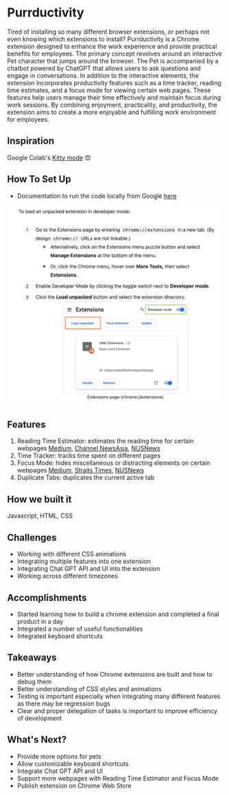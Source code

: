 # Purrductivity

Tired of installing so many different browser extensions, or perhaps not even knowing which extensions to install? Purrductivity is a Chrome extension designed to enhance the work experience and provide practical benefits for employees. The primary concept revolves around an interactive Pet character that jumps around the browser. The Pet is accompanied by a chatbot powered by ChatGPT that allows users to ask questions and engage in conversations. In addition to the interactive elements, the extension incorporates productivity features such as a time tracker, reading time estimates, and a focus mode for viewing certain web pages. These features help users manage their time effectively and maintain focus during work sessions. By combining enjoyment, practicality, and productivity, the extension aims to create a more enjoyable and fulfilling work environment for employees.

## Inspiration
Google Colab's [Kitty mode](https://twitter.com/i/status/1148286772863856642) 😍

## How To Set Up

- Documentation to run the code locally from Google [here](https://developer.chrome.com/docs/extensions/mv3/getstarted/development-basics/#load-unpacked)
<img src="doc-image/1.png" width="700">

## Features
1. Reading Time Estimator: estimates the reading time for certain webpages [Medium](https://medium.com/), [Channel NewsAsia](https://www.channelnewsasia.com/), [NUSNews](https://news.nus.edu.sg/)
2. Time Tracker: tracks time spent on different pages
3. Focus Mode: hides miscellaneous or distracting elements on certain webpages [Medium](https://medium.com/), [Straits Times](https://www.straitstimes.com/), [NUSNews](https://news.nus.edu.sg/)
4. Duplicate Tabs: duplicates the current active tab

## How we built it
Javascript, HTML, CSS

## Challenges
- Working with different CSS animations
- Integrating multiple features into one extension
- Integrating Chat GPT API and UI into the extension
- Working across different timezones

## Accomplishments
- Started learning how to build a chrome extension and completed a final product in a day 
- Integrated a number of useful functionalities
- Integrated keyboard shortcuts

## Takeaways
- Better understanding of how Chrome extensions are built and how to debug them
- Better understanding of CSS styles and animations
- Testing is important especially when integrating many different features as there may be regression bugs
- Clear and proper delegation of tasks is important to improve efficiency of development

## What's Next?
- Provide more options for pets 
- Allow customizable keyboard shortcuts
- Integrate Chat GPT API and UI
- Support more webpages with Reading Time Estimator and Focus Mode
- Publish extension on Chrome Web Store
